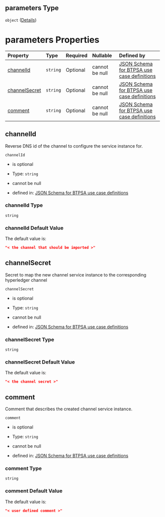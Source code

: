 ## parameters Type

`object` ([Details](btpsa-usecase-properties-services-items-allof-1-then-allof-46-then-allof-1-then-properties-parameters.md))

# parameters Properties

| Property                        | Type     | Required | Nullable       | Defined by                                                                                                                                                                                                                                                                                                    |
| :------------------------------ | :------- | :------- | :------------- | :------------------------------------------------------------------------------------------------------------------------------------------------------------------------------------------------------------------------------------------------------------------------------------------------------------ |
| [channelId](#channelid)         | `string` | Optional | cannot be null | [JSON Schema for BTPSA use case definitions](btpsa-usecase-properties-services-items-allof-1-then-allof-46-then-allof-1-then-properties-parameters-properties-channelid.md "undefined#/properties/services/items/allOf/1/then/allOf/46/then/allOf/1/then/properties/parameters/properties/channelId")         |
| [channelSecret](#channelsecret) | `string` | Optional | cannot be null | [JSON Schema for BTPSA use case definitions](btpsa-usecase-properties-services-items-allof-1-then-allof-46-then-allof-1-then-properties-parameters-properties-channelsecret.md "undefined#/properties/services/items/allOf/1/then/allOf/46/then/allOf/1/then/properties/parameters/properties/channelSecret") |
| [comment](#comment)             | `string` | Optional | cannot be null | [JSON Schema for BTPSA use case definitions](btpsa-usecase-properties-services-items-allof-1-then-allof-46-then-allof-1-then-properties-parameters-properties-comment.md "undefined#/properties/services/items/allOf/1/then/allOf/46/then/allOf/1/then/properties/parameters/properties/comment")             |

## channelId

Reverse DNS id of the channel to configure the service instance for.

`channelId`

*   is optional

*   Type: `string`

*   cannot be null

*   defined in: [JSON Schema for BTPSA use case definitions](btpsa-usecase-properties-services-items-allof-1-then-allof-46-then-allof-1-then-properties-parameters-properties-channelid.md "undefined#/properties/services/items/allOf/1/then/allOf/46/then/allOf/1/then/properties/parameters/properties/channelId")

### channelId Type

`string`

### channelId Default Value

The default value is:

```json
"< the channel that should be imported >"
```

## channelSecret

Secret to map the new channel service instance to the corresponding hyperledger channel

`channelSecret`

*   is optional

*   Type: `string`

*   cannot be null

*   defined in: [JSON Schema for BTPSA use case definitions](btpsa-usecase-properties-services-items-allof-1-then-allof-46-then-allof-1-then-properties-parameters-properties-channelsecret.md "undefined#/properties/services/items/allOf/1/then/allOf/46/then/allOf/1/then/properties/parameters/properties/channelSecret")

### channelSecret Type

`string`

### channelSecret Default Value

The default value is:

```json
"< the channel secret >"
```

## comment

Comment that describes the created channel service instance.

`comment`

*   is optional

*   Type: `string`

*   cannot be null

*   defined in: [JSON Schema for BTPSA use case definitions](btpsa-usecase-properties-services-items-allof-1-then-allof-46-then-allof-1-then-properties-parameters-properties-comment.md "undefined#/properties/services/items/allOf/1/then/allOf/46/then/allOf/1/then/properties/parameters/properties/comment")

### comment Type

`string`

### comment Default Value

The default value is:

```json
"< user defined comment >"
```
